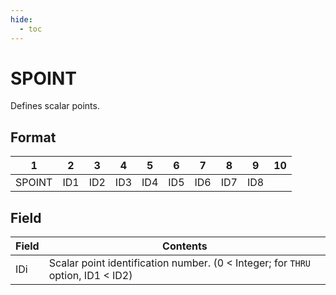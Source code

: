 ```yaml
---
hide:
  - toc
---
```

# SPOINT
Defines scalar points.

## Format
| 1        | 2        | 3        | 4        | 5        | 6        | 7        | 8        | 9        | 10       | 
| -------- | -------- | -------- | -------- | -------- | -------- | -------- | -------- | -------- | -------- | 
| SPOINT | ID1 | ID2 | ID3 | ID4 | ID5 | ID6 | ID7 | ID8 | 

## Field
| Field      | Contents |
| ---------- | -------- |
| IDi | Scalar point identification number. (0 < Integer; for `THRU` option, ID1 < ID2)
